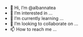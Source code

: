 - 👋 Hi, I’m @albannatea
- 👀 I’m interested in ...
- 🌱 I’m currently learning ...
- 💞️ I’m looking to collaborate on ...
- 📫 How to reach me ...

<!---
albannatea/albannatea is a ✨ special ✨ repository because its `README.md` (this file) appears on your GitHub profile.
You can click the Preview link to take a look at your changes.
--->
